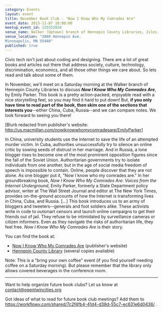 ```yaml
---
category: Events
layout: event
title: November Book Club - "Now I Know Who My Comrades Are"
event_date: 2015-11-07 10:00:00
meetup_event_id: 225552834
venue_name: Walker (Uptown) branch of Hennepin County Libraries, Isles Conference Room
venue_location: "2880 Hennepin Ave.
Minneapolis, MN 55408"
published: true
---
```


Civic tech isn't just about coding and designing. There are a lot of great books and articles out there that address society, culture, technology, discrimination, economics, and all those other things we care about. So lets read and talk about some of them.

In November, we'll meet on a Saturday morning at the Walker branch of Hennepin County Libraries to discuss **_Now I Know Who My Comrades Are_**, by Emily Parker.  This book is a pretty action-packed, enjoyable read with a nice storytelling feel, so you may find it hard to put down!  But, **if you only have time to read part of the book, then skim one of the sections that interests you**--either China, Cuba, Russia--and we can compare notes.  We look forward to seeing you there!

[Blurb redacted from publisher's website: http://us.macmillan.com/nowiknowwhomycomradesare/EmilyParker]

In China, university students use the Internet to save the life of an attempted murder victim. In Cuba, authorities unsuccessfully try to silence an online critic by sowing seeds of distrust in her marriage. And in Russia, a lone blogger rises to become one of the most prominent opposition figures since the fall of the Soviet Union. Authoritarian governments try to isolate individuals from one another, but in the age of social media freedom of speech is impossible to contain. Online, people discover that they are not alone. As one blogger put it, "Now I know who my comrades are." In her groundbreaking book, *Now I Know Who My Comrades Are: Voices from the Internet Underground*, Emily Parker, formerly a State Department policy advisor, writer at The Wall Street Journal and editor at The New York Times, provides on-the-ground accounts of how the Internet is transforming lives in China, Cuba, and Russia. [...] This book introduces us to an army of bloggers and tweeters--generals and foot soldiers alike. These activists write in code to outsmart censors and launch online campaigns to get their friends out of jail. They refuse to be intimidated by surveillance cameras or citizen informers. Even as they navigate the risks of authoritarian life, they feel free. *Now I Know Who My Comrades Are* is their story.

You can find the book at:

- [Now I Know Who My Comrades Are](http://us.macmillan.com/nowiknowwhomycomradesare/EmilyParker) (publisher's website)
- [Hennepin County Library](https://apps.hclib.org/catalog/results.cfm?all=now%20i%20know%20who%20my%20comrades%20are&title=&author=&subject=&series=) (several copies available)

Note: This is a "bring your own coffee" event (if you find yourself needing coffee on a Saturday morning).  But please remember that the library only allows covered beverages in the conference room.

***
Want to help organize future book clubs? Let us know at <contact@opentwincities.org>

Got ideas of what to read for future book club meetings? Add them to <https://workflowy.com/shared/7c2f4fb4-41d4-d38d-55c7-ec631e6d0436/> .
